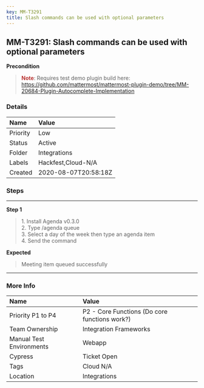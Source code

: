 ```yaml
---
key: MM-T3291
title: Slash commands can be used with optional parameters
---
```


## MM-T3291: Slash commands can be used with optional parameters

**Precondition**

> <article><strong><span style="color: rgb(184, 49, 47);">Note</span></strong>: Requires test demo plugin build here: <a href="https://github.com/mattermost/mattermost-plugin-demo/tree/MM-20684-Plugin-Autocomplete-Implementation">https://github.com/mattermost/mattermost-plugin-demo/tree/MM-20684-Plugin-Autocomplete-Implementation</a></article>

### Details

| Name     | Value                |
| :------- | :------------------- |
| Priority | Low                  |
| Status   | Active               |
| Folder   | Integrations         |
| Labels   | Hackfest,Cloud-N/A   |
| Created  | 2020-08-07T20:58:18Z |

### Steps

<hr/>

**Step 1**

> <article>1. Install Agenda v0.3.0 <br>2. Type /agenda queue <br>3. Select a day of the week then type an agenda item <br> 4. Send the command </article>

**Expected**

> <article>Meeting item queued successfully </article>

<hr/>

### More Info

| Name                     | Value                                         |
| :----------------------- | :-------------------------------------------- |
| Priority P1 to P4        | P2 - Core Functions (Do core functions work?) |
| Team Ownership           | Integration Frameworks                        |
| Manual Test Environments | Webapp                                        |
| Cypress                  | Ticket Open                                   |
| Tags                     | Cloud N/A                                     |
| Location                 | Integrations                                  |
